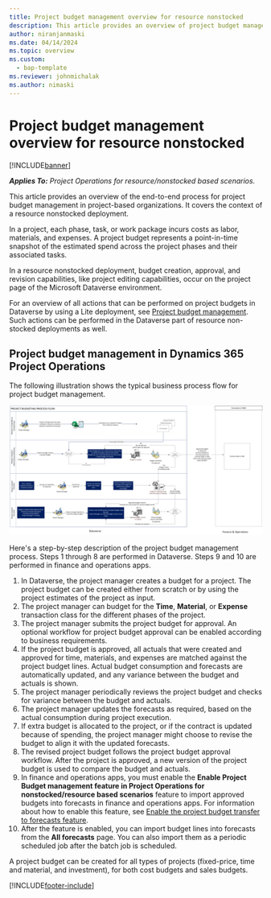 ```yaml
---
title: Project budget management overview for resource nonstocked
description: This article provides an overview of project budget management in resource nonstocked deployments.
author: niranjanmaski
ms.date: 04/14/2024
ms.topic: overview
ms.custom: 
  - bap-template
ms.reviewer: johnmichalak
ms.author: nimaski
---
```


# Project budget management overview for resource nonstocked

[!INCLUDE[banner](../includes/banner.md)]

_**Applies To:** Project Operations for resource/nonstocked based scenarios._

This article provides an overview of the end-to-end process for project budget management in project-based organizations. It covers the context of a resource nonstocked deployment.

In a project, each phase, task, or work package incurs costs as labor, materials, and expenses. A project budget represents a point-in-time snapshot of the estimated spend across the project phases and their associated tasks.

In a resource nonstocked deployment, budget creation, approval, and revision capabilities, like project editing capabilities, occur on the project page of the Microsoft Dataverse environment.

For an overview of all actions that can be performed on project budgets in Dataverse by using a Lite deployment, see [Project budget management](../pro/budget/projectbudgetmanagement.md). Such actions can be performed in the Dataverse part of resource non-stocked deployments as well.

## Project budget management in Dynamics 365 Project Operations

The following illustration shows the typical business process flow for project budget management.

![Business process flow diagram for project budget management in Project Operations.](media/1-Budgetmanagementoverviewresourcenonstocked.png)

Here's a step-by-step description of the project budget management process. Steps 1 through 8 are performed in Dataverse. Steps 9 and 10 are performed in finance and operations apps.

1. In Dataverse, the project manager creates a budget for a project. The project budget can be created either from scratch or by using the project estimates of the project as input.
1. The project manager can budget for the **Time**, **Material**, or **Expense** transaction class for the different phases of the project.
1. The project manager submits the project budget for approval. An optional workflow for project budget approval can be enabled according to business requirements.
1. If the project budget is approved, all actuals that were created and approved for time, materials, and expenses are matched against the project budget lines. Actual budget consumption and forecasts are automatically updated, and any variance between the budget and actuals is shown.
1. The project manager periodically reviews the project budget and checks for variance between the budget and actuals.
1. The project manager updates the forecasts as required, based on the actual consumption during project execution.
1. If extra budget is allocated to the project, or if the contract is updated because of spending, the project manager might choose to revise the budget to align it with the updated forecasts.
1. The revised project budget follows the project budget approval workflow. After the project is approved, a new version of the project budget is used to compare the budget and actuals.
1. In finance and operations apps, you must enable the **Enable Project Budget management feature in Project Operations for nonstocked/resource based scenarios** feature to import approved budgets into forecasts in finance and operations apps. For information about how to enable this feature, see [Enable the project budget transfer to forecasts feature](transfer-budgets-to-forecasts.md#enable-the-project-budget-transfer-to-forecasts-feature).
1. After the feature is enabled, you can import budget lines into forecasts from the **All forecasts** page. You can also import them as a periodic scheduled job after the batch job is scheduled.

A project budget can be created for all types of projects (fixed-price, time and material, and investment), for both cost budgets and sales budgets.

[!INCLUDE[footer-include](../includes/footer-banner.md)]
